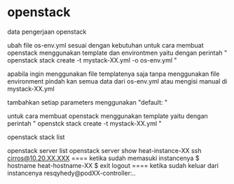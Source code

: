 # openstack
data pengerjaan openstack

ubah file os-env.yml sesuai dengan kebutuhan
untuk cara membuat openstack menggunakan template dan environtmen yaitu dengan perintah
" openstack stack create -t mystack-XX.yml -o os-env.yml "

apabila ingin menggunakan file templatenya saja tanpa menggunakan file environment
pindah kan semua data dari os-env.yml atau mengisi manual di mystack-XX.yml

tambahkan setiap parameters menggunakan
"default: "

untuk cara membuat openstack menggunakan template yaitu dengan perintah
" openstck stack create -t mystack-XX.yml "

openstack stack list

openstack server list
openstack server show heat-instance-XX
ssh cirros@10.20.XX.XXX
==== ketika sudah memasuki instancenya
$ hostname
heat-hostname-XX
$ exit
logout
==== ketika sudah keluar dari instancenya
<kolla-env> resqyhedy@podXX-controller:..
